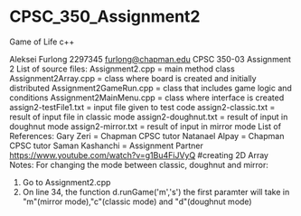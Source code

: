 # CPSC_350_Assignment2
Game of Life c++

Aleksei Furlong
2297345
furlong@chapman.edu
CPSC 350-03
Assignment 2
List of source files:
Assignment2.cpp = main method class
Assignment2Array.cpp = class where board is created and initially distributed
Assignment2GameRun.cpp = class that includes game logic and conditions
Assignment2MainMenu.cpp = class where interface is created
assign2-testFile1.txt = input file given to test code
assign2-classic.txt = result of input file in classic mode 
assign2-doughnut.txt = result of input in doughnut mode
assign2-mirror.txt = result of input in mirror mode 
List of References:
Gary Zeri = Chapman CPSC tutor 
Natanael Alpay = Chapman CPSC tutor
Saman Kashanchi = Assignment Partner
https://www.youtube.com/watch?v=g1Bu4FiJVyQ #creating 2D Array
Notes:
For changing the mode between classic, doughnut and mirror:
1. Go to Assignment2.cpp
2. On line 34, the function d.runGame('m','s')
the first paramter will take in "m"(mirror mode),"c"(classic mode) and "d"(doughnut mode)
